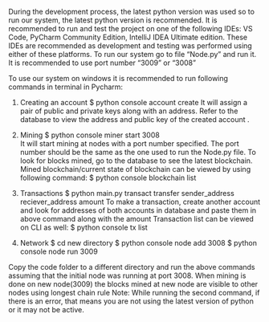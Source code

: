 During the development process, the latest python version was used so  to run our system, the latest python version is recommended. It is recommended to run and test the project on one of the following IDEs: VS Code, PyCharm Community Edition, IntelliJ IDEA Ultimate edition. These IDEs are recommended as development and testing was performed using either of these platforms.
To run our system go to file “Node.py” and run it. It is recommended to use port number “3009” or “3008”

To use our system on windows it is recommended to run following commands in terminal in Pycharm: 
1. Creating an account
 $ python console account create 
It will assign a pair of public and private keys along with an address. Refer to the database to view the address and public key of the created account .
2. Mining
 $ python console miner start 3008  
It will start mining at nodes with a port number specified. The port number should be the same as the one used to run the Node.py file. To look for blocks mined, go to the database to see the latest  blockchain.
Mined blockchain/current state of blockchain can be viewed by using following command:
$ python console blockchain list


3. Transactions
 $ python main.py transact transfer sender_address reciever_address amount 
To make a  transaction, create another account and look for addresses of both accounts in database and paste them in above command along with the amount
Transaction list can be viewed on CLI as well:
$ python console tx list


4.  Network
$ cd new directory
$ python console node add 3008 
$ python console node run 3009

Copy the code folder to a different directory and run the above commands assuming that the initial node was running at port 3008. When mining is done on new node(3009) the blocks mined at new node are visible to other nodes using longest chain rule
Note: While running the second command,  if there is an error, that means you are not using the latest version of python or it may not be active.
